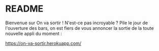# README

Bienvenue sur On va sortir ! 
N'est-ce pas incroyable ? Pile le jour de l'ouverture des bars, on est fiers de vous annoncer la sortie de la toute nouvelle appli du moment :

https://on-va-sortir.herokuapp.com/